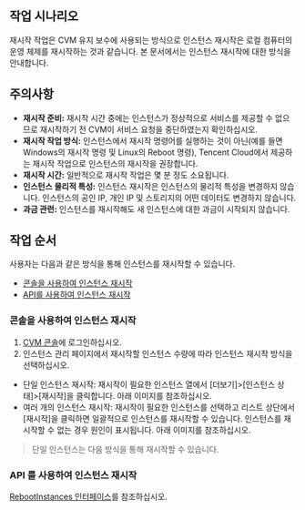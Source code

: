 ## 작업 시나리오

재시작 작업은 CVM 유지 보수에 사용되는 방식으로 인스턴스 재시작은 로컬 컴퓨터의 운영 체제를 재시작하는 것과 같습니다. 본 문서에서는 인스턴스 재시작에 대한 방식을 안내합니다.

## 주의사항
 - **재시작 준비:** 재시작 시간 중에는 인스턴스가 정상적으로 서비스를 제공할 수 없으므로 재시작하기 전 CVM이 서비스 요청을 중단하였는지 확인하십시오.
 - **재시작 작업 방식:** 인스턴스에서 재시작 명령어를 실행하는 것이 아닌(예를 들면 Windows의 재시작 명령 및 Linux의 Reboot 명령), Tencent Cloud에서 제공하는 재시작 작업으로 인스턴스의 재시작을 권장합니다.
 - **재시작 시간:** 일반적으로 재시작 작업은 몇 분 정도 소요됩니다.
 - **인스턴스 물리적 특성:** 인스턴스 재시작은 인스턴스의 물리적 특성을 변경하지 않습니다. 인스턴스의 공인 IP, 개인 IP 및 스토리지의 어떤 데이터도 변경하지 않습니다.
 - **과금 관련:** 인스턴스를 재시작해도 새 인스턴스에 대한 과금이 시작되지 않습니다.

## 작업 순서

사용자는 다음과 같은 방식을 통해 인스턴스를 재시작할 수 있습니다.
- [콘솔을 사용하여 인스턴스 재시작](#consoleRestart)
- [API를 사용하여 인스턴스 재시작](#apiRestart)

<span id="consoleRestart"></span>
### 콘솔을 사용하여 인스턴스 재시작

1. [CVM 콘솔](https://console.cloud.tencent.com/cvm/)에 로그인하십시오.
2. 인스턴스 관리 페이지에서 재시작할 인스턴스 수량에 따라 인스턴스 재시작 방식을 선택하십시오.
 - 단일 인스턴스 재시작: 재시작이 필요한 인스턴스 열에서 [더보기]>[인스턴스 상태]>[재시작]을 클릭합니다. 아래 이미지를 참조하십시오.
 - 여러 개의 인스턴스 재시작: 재시작이 필요한 인스턴스를 선택하고 리스트 상단에서 [재시작]을 클릭하면 일괄적으로 인스턴스를 재시작할 수 있습니다. 인스턴스를 재시작할 수 없는 경우 원인이 표시됩니다. 아래 이미지를 참조하십시오.
> 단일 인스턴스는 다음 방식을 통해 재시작할 수 있습니다.

<span id="apiRestart"></span>
### API 를 사용하여 인스턴스 재시작
[RebootInstances 인터페이스](https://intl.cloud.tencent.com/document/product/213/33243)를 참조하십시오.
